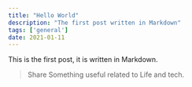 ```yaml
---
title: "Hello World"
description: "The first post written in Markdown"
tags: ['general']
date: 2021-01-11
---
```


This is the first post, it is written in Markdown.

> Share Something useful related to Life and tech.
